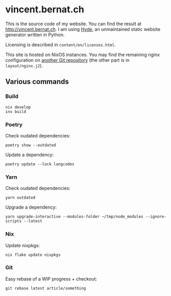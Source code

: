 # vincent.bernat.ch

This is the source code of my website. You can find the result at
<http://vincent.bernat.ch>. I am using [Hyde][hyde], an unmaintained
static website generator written in Python.

Licensing is described in `content/en/licenses.html`.

This site is hosted on NixOS instances. You may find the remaining
nginx configuration on [another Git repository][nixos] (the other
part is in `layout/nginx.j2`).

[hyde]: https://github.com/hyde/hyde
[cc1]: http://creativecommons.org/licenses/by-nc-sa/3.0/
[cc2]: http://creativecommons.org/licenses/by/3.0/
[nixos]: https://github.com/vincentbernat/nixops-take1/blob/master/tags/web.nix

## Various commands

### Build

```
nix develop
inv build
```

### Poetry

Check oudated dependencies:

```
poetry show --outdated
```

Update a dependency:

```
poetry update --lock langcodes
```

### Yarn

Check oudated dependencies:

```
yarn outdated
```

Upgrade a dependency:

```
yarn upgrade-interactive --modules-folder ~/tmp/node_modules --ignore-scripts --latest
```

### Nix

Update nixpkgs:

```
nix flake update nixpkgs
```

### Git

Easy rebase of a WIP progress + checkout:

```
git rebase latest article/something
```
